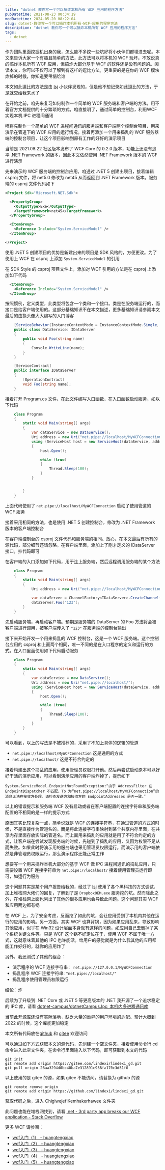 ```yaml
---
title: "dotnet 教你写一个可以搞炸本机所有 WCF 应用的程序方法"
pubDatetime: 2021-08-23 00:34:19
modDatetime: 2024-05-20 08:22:04
slug: dotnet-教你写一个可以搞炸本机所有-WCF-应用的程序方法
description: "dotnet 教你写一个可以搞炸本机所有 WCF 应用的程序方法"
tags:
  - dotnet
---
```





作为团队里面挖掘机出身的我，怎么能不多挖一些坑好将小伙伴们都埋进去呢。本文来告诉大家一个有趣且简单的方法，此方法可以将本机的 WCF 玩坏，不敢说真的搞炸本机所有 WCF 应用，但搞炸大部分基于 WCF 的软件还是没有问题的。阅读本文，你可以不仅可以了解到有这样的逗比方法，更重要的是在你的 WCF 模块炸掉的时候，你知道要甩锅给谁

<!--more-->


<!-- CreateTime:2021/8/23 8:34:19 -->
<!-- 发布 -->

本文如此逗比的方法是由 [lsj](https://blog.sdlsj.net) 小伙伴发现的，但是他不想记录如此逗比的方法，于是就交给我来水了

在开始之前，咱先来复习如何制作一个简单的 WCF 服务端和客户端的方法。用不着官方文档提供的十分繁琐的方式，咱直接明了，通过简单的控制台，利用WCF实现本机 IPC 进程间通讯

咱将先制作一个简单的 WCF 进程间通讯的服务端和客户端两个控制台项目，用来演示在管道下的 WCF 应用的运行情况。接着再添加一个用来捣乱的 WCF 服务器端的控制台项目，让这个项目影响到原有工作的好好的演示项目

当前是 2021.08.22 社区版本发布了 WCF Core 的 0.2.0 版本，功能上还没有追平 .NET Framework 的版本，因此本文依然使用 .NET Framework 版本的 WCF 进行演示

先来演示的 WCF 服务端的控制台应用，咱通过 .NET 5 创建出项目，接着编辑 csproj 文件，将 net5.0 修改为 net45 从而返回到 .NET Framework 版本。服务端的 csproj 文件代码如下

```xml
<Project Sdk="Microsoft.NET.Sdk">

  <PropertyGroup>
    <OutputType>Exe</OutputType>
    <TargetFramework>net45</TargetFramework>
  </PropertyGroup>

  <ItemGroup>
    <Reference Include="System.ServiceModel" />
  </ItemGroup>

</Project>
```

使用 .NET 5 创建项目的优势是新建出来的项目是 SDK 风格的，方便更改。为了使用上 WCF 在 csproj 上添加 `System.ServiceModel` 的引用

在 SDK Style 的 csproj 项目文件上，添加对 WCF 引用的方法是在 csproj 上添加如下代码

```xml
  <ItemGroup>
    <Reference Include="System.ServiceModel" />
  </ItemGroup>
```

按照惯例，定义类型，此类型将包含一个类和一个接口。类是在服务端运行的，而接口是给客户端使用的。这部分基础知识不在本文描述，更多基础知识请参阅本文最后的由换头像大大编写的入门博客

```csharp
    [ServiceBehavior(InstanceContextMode = InstanceContextMode.Single, ConcurrencyMode = ConcurrencyMode.Single)]
    public class DataService: IDataServer
    {
        public void Foo(string name)
        {
            Console.WriteLine(name);
        }
    }

    [ServiceContract]
    public interface IDataServer
    {
        [OperationContract]
        void Foo(string name);
    }
```

接着打开 Program.cs 文件，在此文件编写入口函数，在入口函数启动服务，如以下代码

```csharp
    class Program
    {
        static void Main(string[] args)
        {
            var dataService = new DataService();
            Uri address = new Uri("net.pipe://localhost/MyWCFConnection");
            using (ServiceHost host = new ServiceHost(dataService, address))
            {
                host.Open();

                while (true)
                {
                    Thread.Sleep(100);
                }
            }


        }
    }
```

上面代码使用了 `net.pipe://localhost/MyWCFConnection` 启动了使用管道的 WCF 服务

接着采用相同的方法，也是使用 .NET 5 创建控制台，修改为 .NET Framework 版本的客户端控制台

在客户端控制台的 csproj 文件代码和服务端的相同。放心，在本文最后有所有的源代码，部分细节还请忽略。在客户端里面，添加上了刚才定义的 IDataServer 接口，抄代码即可

在客户端的入口添加如下代码，用于连上服务端，然后远程调用服务端的某个方法

```csharp
    class Program
    {
        static void Main(string[] args)
        {
            Uri address = new Uri("net.pipe://localhost/MyWCFConnection");

            var dataServer = ChannelFactory<IDataServer>.CreateChannel(new NetNamedPipeBinding(),new EndpointAddress(address));
            dataServer.Foo("123");
        }
    }
```

先启动服务端，再启动客户端。预期是服务端的 DataServer 的 Foo 方法将会被客户端进行调用，被客户端传入了 `"123"` 在服务端的控制台输出

接下来开始开发一个用来捣乱的 WCF 控制台，这是一个 WCF 服务端。这个控制台应用的 csproj 和上面两个相同，唯一不同的是在入口程序的定义和运行的方式。在入口里面使用如下代码启动服务

```csharp
    class Program
    {
        static void Main(string[] args)
        {
            var dataService = new DataService();
            Uri address = new Uri("net.pipe://localhost/");
            using (ServiceHost host = new ServiceHost(dataService, address))
            {
                host.Open();

                while (true)
                {
                    Thread.Sleep(100);
                }
            }
        }
    }
```

可以看到，以上的写法是不被推荐的，采用了不加上具体的逻辑的管道

- `net.pipe://localhost/MyWCFConnection` 这是通用的方式
- `net.pipe://localhost/` 这是不符合约定的

接着构建出这个捣乱的应用，使用管理员权限打开他。然后再尝试启动原本可以好好干活的演示应用，可以看到演示应用的客户端炸掉了，提示如下

```
System.ServiceModel.EndpointNotFoundException:“由于 AddressFilter 在 EndpointDispatcher 不匹配，To 为“net.pipe://localhost/MyWCFConnection”的消息无法在接收方处理。请检查发送方和接收方的 EndpointAddresses 是否一致。”
```

以上的错误提示和服务端 WCF 没有启动或者在客户端配置的连接字符串和服务端配置的不相同的是一样的提示方式

原因其实比较复杂一点，简单说就是 WCF 的连接字符串，在通过管道的方式的时候，不是直接作为管道名的。而是将此连接字符串映射到某个共享内存里面，在共享内存里面存放实际的管道名。而上面用来捣乱的应用就是用了不符合约定的方式，让客户端在尝试发现服务端的时候，先碰到了捣乱的应用，又因为权限不足从而失败。如果此时将演示用的服务端也采用管理员权限运行，而演示用的客户端依然是非管理员权限运行，那么演示程序还能正常工作

想要写一个用来搞炸本机大部分的基于 WCF 做 IPC 进程间通讯的捣乱应用，只需要设置 WCF 连接字符串为 `net.pipe://localhost/` 接着使用管理员运行即可，如运行为服务

这个问题其实是某个用户报告给我的，经过了 [lsj](https://blog.sdlsj.net) 使用了各个黑科技的方式调试，加上堆栈网大佬们的回复，了解到了是 `DropboxOEM.exe` 服务挖的坑。然而除此之外，在堆栈网上面也列出了其他的很多应用也会导致此问题。这个问题其实 WCF 和应用两边都有锅

在 WCF 上，为了安全考虑，反而挖了如此的坑，会让应用受到了本机内其他在运行的应用的影响。另一方面，其实 WCF 也算背锅，因为如果应用乱来，导致影响其他应用，似乎在 Win32 设计层面本身就有这样的问题，如应用自己去删掉了某个系统关键文件等。只是 WCF 这个锅不好定位在于，使用 WCF 不属于唯一方式，这就意味着其他的 IPC 也许能活，给用户的感觉就是为什么我其他的应用都能工作好好的，就你的应用炸了

另外，我还测试了其他的组合：

- 演示程序的 WCF 连接字符串： `net.pipe://127.0.0.1/MyWCFConnection`
- 捣乱程序 WCF 连接字符串: `"net.pipe://localhost/"`
- 捣乱程序使用管理员权限运行

结论：炸

后续为了升级到 .NET Core 或 .NET 5 等更高版本的 .NET 我开源了一个追求稳定的 IPC 库，请看 [dotnet-campus/dotnetCampus.Ipc: 本机内多进程通讯库](https://github.com/dotnet-campus/dotnetCampus.Ipc/)

当前此开源库还没有实际落地，缺乏大量的诡异的用户环境的适配。预计大概到 2022 的时候，这个库能更加稳定

本文所有代码放在[github](https://github.com/lindexi/lindexi_gd/tree/26aa3294d0bc40ba7e312891c958fa170c3d51f0/ChigiwejefiKemhakerhawee) 和 [gitee](https://gitee.com/lindexi/lindexi_gd/tree/26aa3294d0bc40ba7e312891c958fa170c3d51f0/ChigiwejefiKemhakerhawee) 欢迎访问

可以通过如下方式获取本文的源代码，先创建一个空文件夹，接着使用命令行 cd 命令进入此空文件夹，在命令行里面输入以下代码，即可获取到本文的代码

```
git init
git remote add origin https://gitee.com/lindexi/lindexi_gd.git
git pull origin 26aa3294d0bc40ba7e312891c958fa170c3d51f0
```

以上使用的是 gitee 的源，如果 gitee 不能访问，请替换为 github 的源

```
git remote remove origin
git remote add origin https://github.com/lindexi/lindexi_gd.git
```

获取代码之后，进入 ChigiwejefiKemhakerhawee 文件夹

此问题也能在堆栈网找到，请看 [.net - 3rd party app breaks our WCF application - Stack Overflow](https://stackoverflow.com/questions/15981392/3rd-party-app-breaks-our-wcf-application/15987095)


更多 WCF 请参阅：

- [wcf入门（1） - huangtengxiao](https://huangtengxiao.gitee.io/post/wcf%E5%85%A5%E9%97%A8-1.html)
- [wcf入门（2） - huangtengxiao](https://huangtengxiao.gitee.io/post/wcf%E5%85%A5%E9%97%A8-2.html)
- [wcf入门（3） - huangtengxiao](https://huangtengxiao.gitee.io/post/wcf%E5%85%A5%E9%97%A8-3.html)
- [wcf入门（4） - huangtengxiao](https://huangtengxiao.gitee.io/post/wcf%E5%85%A5%E9%97%A8-4.html)
- [wcf入门（5） - huangtengxiao](https://huangtengxiao.gitee.io/post/wcf%E5%85%A5%E9%97%A8-5.html)


